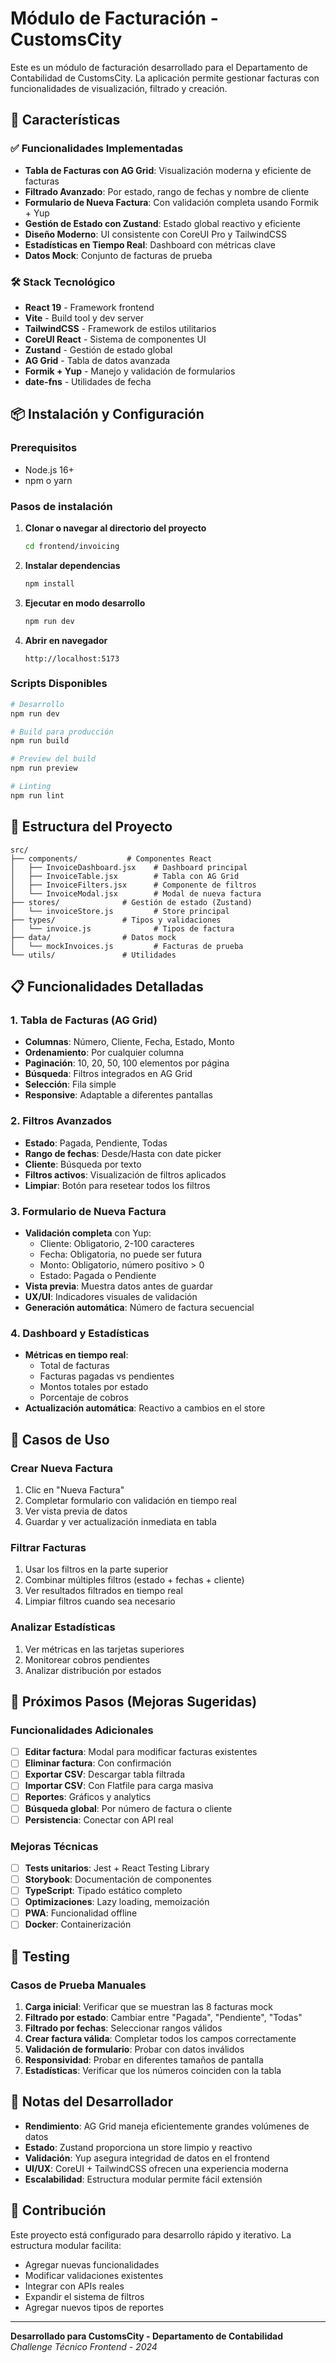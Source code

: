 # Módulo de Facturación - CustomsCity

Este es un módulo de facturación desarrollado para el Departamento de Contabilidad de CustomsCity. La aplicación permite gestionar facturas con funcionalidades de visualización, filtrado y creación.

## 🚀 Características

### ✅ Funcionalidades Implementadas

- **Tabla de Facturas con AG Grid**: Visualización moderna y eficiente de facturas
- **Filtrado Avanzado**: Por estado, rango de fechas y nombre de cliente
- **Formulario de Nueva Factura**: Con validación completa usando Formik + Yup
- **Gestión de Estado con Zustand**: Estado global reactivo y eficiente
- **Diseño Moderno**: UI consistente con CoreUI Pro y TailwindCSS
- **Estadísticas en Tiempo Real**: Dashboard con métricas clave
- **Datos Mock**: Conjunto de facturas de prueba

### 🛠️ Stack Tecnológico

- **React 19** - Framework frontend
- **Vite** - Build tool y dev server
- **TailwindCSS** - Framework de estilos utilitarios
- **CoreUI React** - Sistema de componentes UI
- **Zustand** - Gestión de estado global
- **AG Grid** - Tabla de datos avanzada
- **Formik + Yup** - Manejo y validación de formularios
- **date-fns** - Utilidades de fecha

## 📦 Instalación y Configuración

### Prerequisitos

- Node.js 16+ 
- npm o yarn

### Pasos de instalación

1. **Clonar o navegar al directorio del proyecto**
   ```bash
   cd frontend/invoicing
   ```

2. **Instalar dependencias**
   ```bash
   npm install
   ```

3. **Ejecutar en modo desarrollo**
   ```bash
   npm run dev
   ```

4. **Abrir en navegador**
   ```
   http://localhost:5173
   ```

### Scripts Disponibles

```bash
# Desarrollo
npm run dev

# Build para producción
npm run build

# Preview del build
npm run preview

# Linting
npm run lint
```

## 🎨 Estructura del Proyecto

```
src/
├── components/           # Componentes React
│   ├── InvoiceDashboard.jsx    # Dashboard principal
│   ├── InvoiceTable.jsx        # Tabla con AG Grid
│   ├── InvoiceFilters.jsx      # Componente de filtros
│   └── InvoiceModal.jsx        # Modal de nueva factura
├── stores/              # Gestión de estado (Zustand)
│   └── invoiceStore.js         # Store principal
├── types/               # Tipos y validaciones
│   └── invoice.js              # Tipos de factura
├── data/                # Datos mock
│   └── mockInvoices.js         # Facturas de prueba
└── utils/               # Utilidades
```

## 📋 Funcionalidades Detalladas

### 1. Tabla de Facturas (AG Grid)
- **Columnas**: Número, Cliente, Fecha, Estado, Monto
- **Ordenamiento**: Por cualquier columna
- **Paginación**: 10, 20, 50, 100 elementos por página
- **Búsqueda**: Filtros integrados en AG Grid
- **Selección**: Fila simple
- **Responsive**: Adaptable a diferentes pantallas

### 2. Filtros Avanzados
- **Estado**: Pagada, Pendiente, Todas
- **Rango de fechas**: Desde/Hasta con date picker
- **Cliente**: Búsqueda por texto
- **Filtros activos**: Visualización de filtros aplicados
- **Limpiar**: Botón para resetear todos los filtros

### 3. Formulario de Nueva Factura
- **Validación completa** con Yup:
  - Cliente: Obligatorio, 2-100 caracteres
  - Fecha: Obligatoria, no puede ser futura
  - Monto: Obligatorio, número positivo > 0
  - Estado: Pagada o Pendiente
- **Vista previa**: Muestra datos antes de guardar
- **UX/UI**: Indicadores visuales de validación
- **Generación automática**: Número de factura secuencial

### 4. Dashboard y Estadísticas
- **Métricas en tiempo real**:
  - Total de facturas
  - Facturas pagadas vs pendientes
  - Montos totales por estado
  - Porcentaje de cobros
- **Actualización automática**: Reactivo a cambios en el store

## 🎯 Casos de Uso

### Crear Nueva Factura
1. Clic en "Nueva Factura"
2. Completar formulario con validación en tiempo real
3. Ver vista previa de datos
4. Guardar y ver actualización inmediata en tabla

### Filtrar Facturas
1. Usar los filtros en la parte superior
2. Combinar múltiples filtros (estado + fechas + cliente)
3. Ver resultados filtrados en tiempo real
4. Limpiar filtros cuando sea necesario

### Analizar Estadísticas
1. Ver métricas en las tarjetas superiores
2. Monitorear cobros pendientes
3. Analizar distribución por estados

## 🚀 Próximos Pasos (Mejoras Sugeridas)

### Funcionalidades Adicionales
- [ ] **Editar factura**: Modal para modificar facturas existentes
- [ ] **Eliminar factura**: Con confirmación
- [ ] **Exportar CSV**: Descargar tabla filtrada
- [ ] **Importar CSV**: Con Flatfile para carga masiva
- [ ] **Reportes**: Gráficos y analytics
- [ ] **Búsqueda global**: Por número de factura o cliente
- [ ] **Persistencia**: Conectar con API real

### Mejoras Técnicas
- [ ] **Tests unitarios**: Jest + React Testing Library
- [ ] **Storybook**: Documentación de componentes
- [ ] **TypeScript**: Tipado estático completo
- [ ] **Optimizaciones**: Lazy loading, memoización
- [ ] **PWA**: Funcionalidad offline
- [ ] **Docker**: Containerización

## 🧪 Testing

### Casos de Prueba Manuales

1. **Carga inicial**: Verificar que se muestran las 8 facturas mock
2. **Filtrado por estado**: Cambiar entre "Pagada", "Pendiente", "Todas"
3. **Filtrado por fechas**: Seleccionar rangos válidos
4. **Crear factura válida**: Completar todos los campos correctamente
5. **Validación de formulario**: Probar con datos inválidos
6. **Responsividad**: Probar en diferentes tamaños de pantalla
7. **Estadísticas**: Verificar que los números coinciden con la tabla

## 📝 Notas del Desarrollador

- **Rendimiento**: AG Grid maneja eficientemente grandes volúmenes de datos
- **Estado**: Zustand proporciona un store limpio y reactivo
- **Validación**: Yup asegura integridad de datos en el frontend
- **UI/UX**: CoreUI + TailwindCSS ofrecen una experiencia moderna
- **Escalabilidad**: Estructura modular permite fácil extensión

## 🤝 Contribución

Este proyecto está configurado para desarrollo rápido y iterativo. La estructura modular facilita:
- Agregar nuevas funcionalidades
- Modificar validaciones existentes
- Integrar con APIs reales
- Expandir el sistema de filtros
- Agregar nuevos tipos de reportes

---

**Desarrollado para CustomsCity - Departamento de Contabilidad**  
*Challenge Técnico Frontend - 2024*